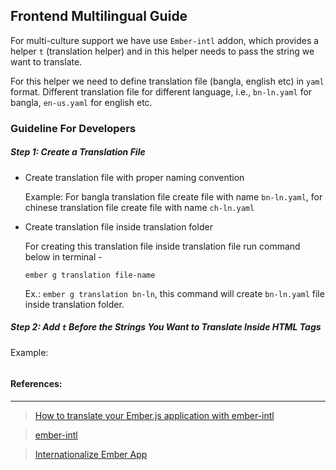 ## Frontend Multilingual Guide

For multi-culture support we have use `Ember-intl` addon, which provides a helper `t` 
(translation helper) and in this helper needs to pass the string we want to translate.


For this helper we need to define translation file (bangla, english etc) in `yaml` format. 
Different translation file for different language, i.e., `bn-ln.yaml` for bangla, `en-us.yaml`
for english etc.

### Guideline For Developers
##### Step 1: Create a Translation File

- Create translation file with proper naming convention
  
  Example: For bangla translation file create file with name `bn-ln.yaml`, for chinese translation
  file create file with name `ch-ln.yaml`  
- Create translation file inside translation folder

  For creating this translation file inside translation file run command below in terminal -
  
  `ember g translation file-name` 
  
  Ex.: `ember g translation bn-ln`, this command will create `bn-ln.yaml` file inside
  translation folder.

##### Step 2: Add `t` Before the Strings You Want to Translate Inside HTML Tags

Example:
```html
```
 

#### References:
___
>[How to translate your Ember.js application with ember-intl](https://www.codeandweb.com/babeledit/tutorials/how-to-translate-your-ember-app-with-ember-intl)

>[ember-intl](https://github.com/ember-intl/ember-intl)

>[Internationalize Ember App](https://ember-intl.github.io/ember-intl/)

